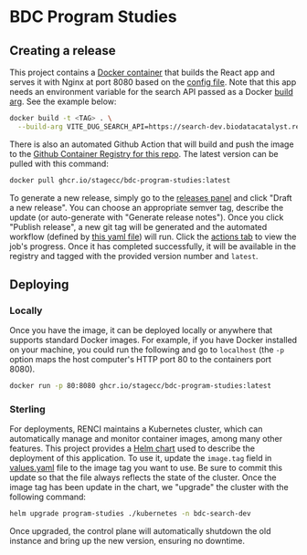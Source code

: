 # BDC Program Studies

## Creating a release

This project contains a [Docker container](./Dockerfile) that builds the React app and serves it with Nginx at port 8080 based on the [config file](./server.conf). Note that this app needs an environment variable for the search API passed as a Docker [build arg](https://docs.docker.com/build/guide/build-args/). See the example below:

```bash
docker build -t <TAG> . \
  --build-arg VITE_DUG_SEARCH_API=https://search-dev.biodatacatalyst.renci.org
```

There is also an automated Github Action that will build and push the image to the [Github Container Registry for this repo](https://github.com/stagecc/bdc-program-studies/pkgs/container/bdc-program-studies). The latest version can be pulled with this command:

```bash
docker pull ghcr.io/stagecc/bdc-program-studies:latest
```

To generate a new release, simply go to the [releases panel](https://github.com/stagecc/bdc-program-studies/releases) and click "Draft a new release". You can choose an appropriate semver tag, describe the update (or auto-generate with "Generate release notes"). Once you click "Publish release", a new git tag will be generated and the automated workflow (defined by [this yaml file](./.github/workflows/)) will run. Click the [actions tab](https://github.com/stagecc/bdc-program-studies/actions) to view the job's progress. Once it has completed successfully, it will be available in the registry and tagged with the provided version number and `latest`.

## Deploying

### Locally

Once you have the image, it can be deployed locally or anywhere that supports standard Docker images. For example, if you have Docker installed on your machine, you could run the following and go to `localhost` (the `-p` option maps the host computer's HTTP port 80 to the containers port 8080).

```bash
docker run -p 80:8080 ghcr.io/stagecc/bdc-program-studies:latest
```

### Sterling

For deployments, RENCI maintains a Kubernetes cluster, which can automatically manage and monitor container images, among many other features. This project provides a [Helm chart](./kubernetes/) used to describe the deployment of this application. To use it, update the `image.tag` field in [values.yaml](./kubernetes/values.yaml) file to the image tag you want to use. Be sure to commit this update so that the file always reflects the state of the cluster. Once the image tag has been update in the chart, we "upgrade" the cluster with the following command:

```bash
helm upgrade program-studies ./kubernetes -n bdc-search-dev
```

Once upgraded, the control plane will automatically shutdown the old instance and bring up the new version, ensuring no downtime.
